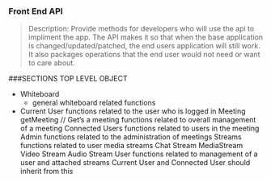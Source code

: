 ### Front End API 
>Description: Provide methods for developers who will use the api to impliment the app. The API makes it so that when the base application is changed/updated/patched, the end users application will still work. It also packages operations that the end user would not need or want to care about.


###SECTIONS
TOP LEVEL OBJECT
- Whiteboard
  - general whiteboard related functions
- Current User
 functions related to the user who is logged in
Meeting
getMeeting // Get’s a meeting
functions related to overall management of a meeting
Connected Users
functions related to users in the meeting
Admin
functions related to the administration of meetings
Streams
functions related to user media streams
Chat Stream
MediaStream
Video Stream
Audio Stream
User
functions related to management of a user and attached streams
Current User and Connected User should inherit from this
